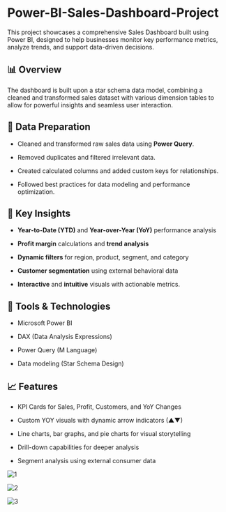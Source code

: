 # Power-BI-Sales-Dashboard-Project
This project showcases a comprehensive Sales Dashboard built using Power BI, designed to help businesses monitor key performance metrics, analyze trends, and support data-driven decisions.

## 📊 Overview
The dashboard is built upon a star schema data model, combining a cleaned and transformed sales dataset with various dimension tables to allow for powerful insights and seamless user interaction.

## 🧹 Data Preparation 
- Cleaned and transformed raw sales data using **Power Query**.

- Removed duplicates and filtered irrelevant data.

- Created calculated columns and added custom keys for relationships.

- Followed best practices for data modeling and performance optimization.

## 🧠 Key Insights 
- **Year-to-Date (YTD)** and **Year-over-Year (YoY)** performance analysis

- **Profit margin** calculations and **trend analysis**

- **Dynamic filters** for region, product, segment, and category

- **Customer segmentation** using external behavioral data

- **Interactive** and **intuitive** visuals with actionable metrics.

## 🔧 Tools & Technologies 
- Microsoft Power BI

- DAX (Data Analysis Expressions)

- Power Query (M Language)

- Data modeling (Star Schema Design)

## 📈 Features 
- KPI Cards for Sales, Profit, Customers, and YoY Changes

- Custom YOY visuals with dynamic arrow indicators (▲▼)

- Line charts, bar graphs, and pie charts for visual storytelling

- Drill-down capabilities for deeper analysis

- Segment analysis using external consumer data


![1](https://github.com/user-attachments/assets/c195939c-bc1f-4f7f-a121-46b3b7a4669f)

![2](https://github.com/user-attachments/assets/2e7e8928-32ad-4fcd-b570-0543aee821ab)

![3](https://github.com/user-attachments/assets/55d16b5a-5d6b-48cc-8d0f-ae834b196ffd)



